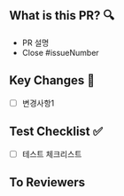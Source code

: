 ## What is this PR? 🔍
- PR 설명
- Close #issueNumber

## Key Changes 📝
- [ ] 변경사항1

## Test Checklist ✅
- [ ] 테스트 체크리스트

## To Reviewers